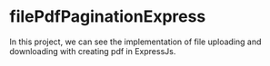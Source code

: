 # filePdfPaginationExpress
In this project, we can see the implementation of file uploading and downloading with creating pdf in ExpressJs.

